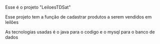 Esse é o projeto "LeiloesTDSat"

Esse projeto tem a função de cadastrar produtos a serem vendidos em leilões 

As tecnologias usadas é o java para o codigo e o mysql para o banco de dados
